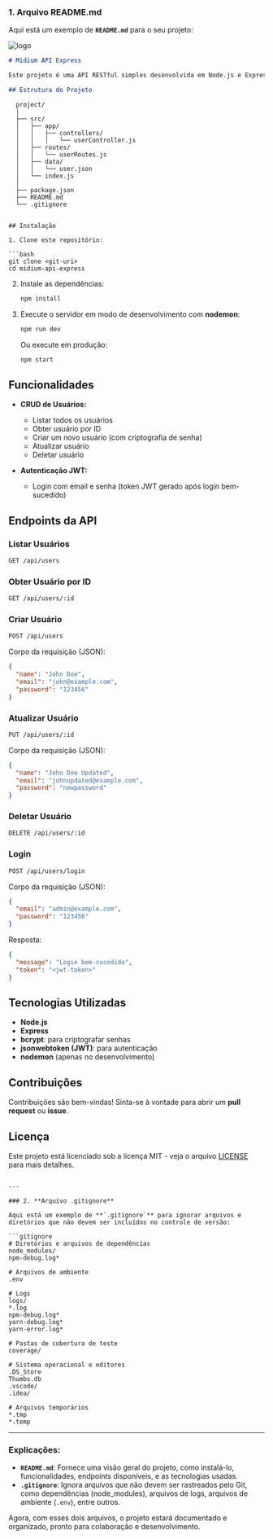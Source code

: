


### 1. **Arquivo README.md**

Aqui está um exemplo de **`README.md`** para o seu projeto:

![logo](https://github.com/user-attachments/assets/3b721ca6-b870-4c27-b34e-3d545f9c2770)

```markdown
# Midium API Express

Este projeto é uma API RESTful simples desenvolvida em Node.js e Express. A API realiza operações CRUD (Create, Read, Update, Delete) em usuários armazenados em um arquivo JSON (`user.json`). A autenticação de login é feita com JWT (JSON Web Token), e as senhas são criptografadas com bcrypt.

## Estrutura do Projeto

   ```
      project/
      │
      ├── src/
      │   ├── app/
      │   │   ├── controllers/
      │   │   │   └── userController.js
      │   ├── routes/
      │   │   └── userRoutes.js
      │   ├── data/
      │   │   └── user.json
      │   └── index.js
      │
      ├── package.json
      ├── README.md
      └── .gitignore
   ```

## Instalação

1. Clone este repositório:

   ```bash
   git clone <git-uri>
   cd midium-api-express
   ```

2. Instale as dependências:

   ```bash
   npm install
   ```

3. Execute o servidor em modo de desenvolvimento com **nodemon**:

   ```bash
   npm run dev
   ```

   Ou execute em produção:

   ```bash
   npm start
   ```

## Funcionalidades

- **CRUD de Usuários:**
  - Listar todos os usuários
  - Obter usuário por ID
  - Criar um novo usuário (com criptografia de senha)
  - Atualizar usuário
  - Deletar usuário

- **Autenticação JWT:**
  - Login com email e senha (token JWT gerado após login bem-sucedido)

## Endpoints da API

### Listar Usuários

```bash
GET /api/users
```

### Obter Usuário por ID

```bash
GET /api/users/:id
```

### Criar Usuário

```bash
POST /api/users
```
Corpo da requisição (JSON):
```json
{
  "name": "John Doe",
  "email": "john@example.com",
  "password": "123456"
}
```

### Atualizar Usuário

```bash
PUT /api/users/:id
```
Corpo da requisição (JSON):
```json
{
  "name": "John Doe Updated",
  "email": "johnupdated@example.com",
  "password": "newpassword"
}
```

### Deletar Usuário

```bash
DELETE /api/users/:id
```

### Login

```bash
POST /api/users/login
```
Corpo da requisição (JSON):
```json
{
  "email": "admin@example.com",
  "password": "123456"
}
```
Resposta:
```json
{
  "message": "Login bem-sucedido",
  "token": "<jwt-token>"
}
```

## Tecnologias Utilizadas

- **Node.js**
- **Express**
- **bcrypt**: para criptografar senhas
- **jsonwebtoken (JWT)**: para autenticação
- **nodemon** (apenas no desenvolvimento)

## Contribuições

Contribuições são bem-vindas! Sinta-se à vontade para abrir um **pull request** ou **issue**.

## Licença

Este projeto está licenciado sob a licença MIT - veja o arquivo [LICENSE](LICENSE) para mais detalhes.
```

---

### 2. **Arquivo .gitignore**

Aqui está um exemplo de **`.gitignore`** para ignorar arquivos e diretórios que não devem ser incluídos no controle de versão:

```gitignore
# Diretórios e arquivos de dependências
node_modules/
npm-debug.log*

# Arquivos de ambiente
.env

# Logs
logs/
*.log
npm-debug.log*
yarn-debug.log*
yarn-error.log*

# Pastas de cobertura de teste
coverage/

# Sistema operacional e editores
.DS_Store
Thumbs.db
.vscode/
.idea/

# Arquivos temporários
*.tmp
*.temp
```

---

### Explicações:

- **`README.md`**: Fornece uma visão geral do projeto, como instalá-lo, funcionalidades, endpoints disponíveis, e as tecnologias usadas.
- **`.gitignore`**: Ignora arquivos que não devem ser rastreados pelo Git, como dependências (node_modules), arquivos de logs, arquivos de ambiente (`.env`), entre outros.

Agora, com esses dois arquivos, o projeto estará documentado e organizado, pronto para colaboração e desenvolvimento.
